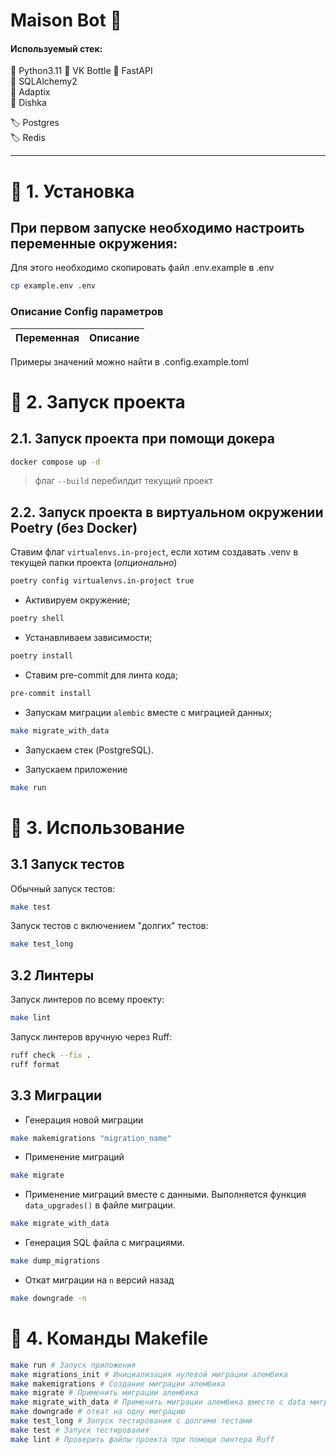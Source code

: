 # Maison Bot 🚀

#### Используемый стек:  
🐍 Python3.11
🐍 VK Bottle
🐍 FastAPI  
🐍 SQLAlchemy2  
🐍 Adaptix  
🐍 Dishka

🏷️ Postgres  
🏷️ Redis

----------------------  

# 📗 1. Установка

## При первом запуске необходимо настроить переменные окружения:

Для этого необходимо скопировать файл .env.example в .env

```bash
cp example.env .env
```

### Описание Config параметров


| Переменная                           | Описание                                                        |      
|--------------------------------------|-----------------------------------------------------------------|  


Примеры значений можно найти в .config.example.toml

# 📗 2. Запуск проекта

## 2.1. Запуск проекта при помощи докера

```bash
docker compose up -d
```

> флаг `--build` перебилдит текущий проект

## 2.2. Запуск проекта в виртуальном окружении Poetry (без Docker)

Ставим флаг `virtualenvs.in-project`, если хотим создавать .venv в  
текущей папки проекта (_опционально_)

```bash
poetry config virtualenvs.in-project true
```

- Активируем окружение;
```bash
poetry shell 
```
- Устанавливаем зависимости;
```bash
poetry install 
```
- Ставим pre-commit для линта кода;
```bash
pre-commit install
```
- Запускам миграции `alembic` вместе с миграцией данных;
```bash
make migrate_with_data
```
- Запускаем стек (PostgreSQL).

- Запускаем приложение
```bash
make run
```

# 📗 3. Использование

## 3.1 Запуск тестов

Обычный запуск тестов:

```bash
make test
```

Запуск тестов с включением "долгих" тестов:

```bash
make test_long
```

## 3.2 Линтеры

Запуск линтеров по всему проекту:

```bash
make lint
```

Запуск линтеров вручную через Ruff:

```bash
ruff check --fix .
ruff format
```

## 3.3 Миграции


- Генерация новой миграции
```bash
make makemigrations "migration_name"
```
- Применение миграций
```bash
make migrate
```
- Применение миграций вместе с данными. Выполняется функция `data_upgrades()` в файле миграции.
```bash
make migrate_with_data
```
- Генерация SQL файла с миграциями.
```bash
make dump_migrations
```
- Откат миграции на `n` версий назад
```bash
make downgrade -n
```

# 📗 4. Команды Makefile
```bash 
make run # Запуск приложения
make migrations_init # Инициализация нулевой миграции алембика
make makemigrations # Создание миграции алембика
make migrate # Применить миграции алембика
make migrate_with_data # Применить миграции алембика вместе с data миграциями
make downgrade # откат на одну миграцию
make test_long # Запуск тестирования с долгими тестами
make test # Запуск тестирования
make lint # Проверить файлы проекта при помощи линтера Ruff
```
